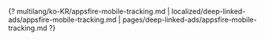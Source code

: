 {? multilang/ko-KR/appsfire-mobile-tracking.md | localized/deep-linked-ads/appsfire-mobile-tracking.md | pages/deep-linked-ads/appsfire-mobile-tracking.md ?}
